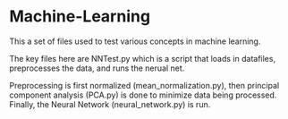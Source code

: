 # Machine-Learning
This a set of files used to test various concepts in machine learning.

The key files here are NNTest.py which is a script that loads in datafiles, preprocesses the data, and runs the nerual net.

Preprocessing is first normalized (mean_normalization.py), then principal component analysis (PCA.py) is done to minimize data being processed.  Finally, the Neural Network (neural_network.py) is run.
